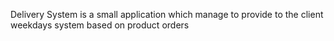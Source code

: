Delivery System is a small application which manage to provide to the client weekdays system based on product orders